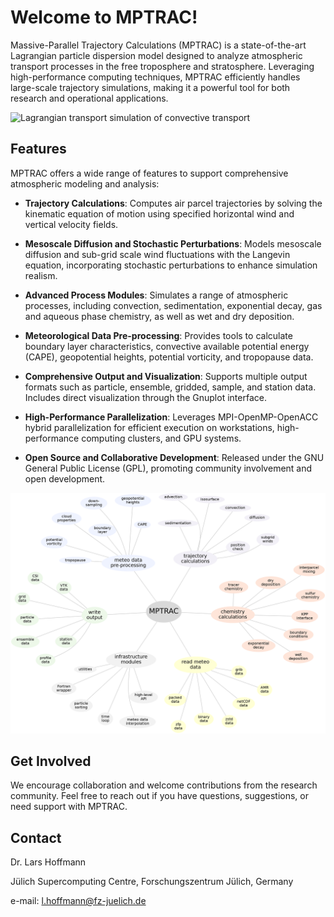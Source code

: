 # Welcome to MPTRAC!

Massive-Parallel Trajectory Calculations (MPTRAC) is a state-of-the-art Lagrangian particle dispersion model designed to analyze atmospheric transport processes in the free troposphere and stratosphere. Leveraging high-performance computing techniques, MPTRAC efficiently handles large-scale trajectory simulations, making it a powerful tool for both research and operational applications.

![Lagrangian transport simulation of convective transport](img/convection.png)

## Features

MPTRAC offers a wide range of features to support comprehensive atmospheric modeling and analysis:

- **Trajectory Calculations**: Computes air parcel trajectories by solving the kinematic equation of motion using specified horizontal wind and vertical velocity fields.

- **Mesoscale Diffusion and Stochastic Perturbations**: Models mesoscale diffusion and sub-grid scale wind fluctuations with the Langevin equation, incorporating stochastic perturbations to enhance simulation realism.

- **Advanced Process Modules**: Simulates a range of atmospheric processes, including convection, sedimentation, exponential decay, gas and aqueous phase chemistry, as well as wet and dry deposition.

- **Meteorological Data Pre-processing**: Provides tools to calculate boundary layer characteristics, convective available potential energy (CAPE), geopotential heights, potential vorticity, and tropopause data.

- **Comprehensive Output and Visualization**: Supports multiple output formats such as particle, ensemble, gridded, sample, and station data. Includes direct visualization through the Gnuplot interface.

- **High-Performance Parallelization**: Leverages MPI-OpenMP-OpenACC hybrid parallelization for efficient execution on workstations, high-performance computing clusters, and GPU systems.

- **Open Source and Collaborative Development**: Released under the GNU General Public License (GPL), promoting community involvement and open development.

![Geophysical modules and main software components of MPTRAC](img/clusters.png)

## Get Involved

We encourage collaboration and welcome contributions from the research community. Feel free to reach out if you have questions, suggestions, or need support with MPTRAC.

## Contact

Dr. Lars Hoffmann

Jülich Supercomputing Centre, Forschungszentrum Jülich, Germany

e-mail: <l.hoffmann@fz-juelich.de>
